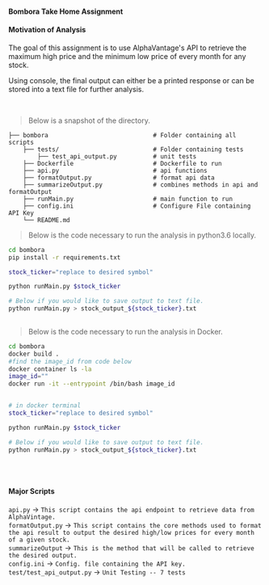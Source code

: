 #### Bombora Take Home Assignment


#### Motivation of Analysis

The goal of this assignment is to use AlphaVantage's API to retrieve the maximum high price and 
the minimum low price of every month for any stock. 

Using console, the final output can either be a printed response or can be stored into a text file for further analysis. 

&nbsp;
    
> Below is a snapshot of the directory. 

 
    ├── bombora                             # Folder containing all scripts
        ├── tests/                          # Folder containing tests    
            ├── test_api_output.py          # unit tests
        ├── Dockerfile                      # Dockerfile to run
        ├── api.py                          # api functions
        ├── formatOutput.py                 # format api data
        ├── summarizeOutput.py              # combines methods in api and formatOutput
        ├── runMain.py                      # main function to run
        ├── config.ini                      # Configure File containing API Key
        └── README.md

> Below is the code necessary to run the analysis in python3.6 locally. 
```bash
cd bombora
pip install -r requirements.txt

stock_ticker="replace to desired symbol"

python runMain.py $stock_ticker

# Below if you would like to save output to text file.
python runMain.py > stock_output_${stock_ticker}.txt
 
```


> Below is the code necessary to run the analysis in Docker. 
```bash
cd bombora
docker build .
#find the image_id from code below
docker container ls -la
image_id=""
docker run -it --entrypoint /bin/bash image_id


# in docker terminal
stock_ticker="replace to desired symbol"

python runMain.py $stock_ticker

# Below if you would like to save output to text file.
python runMain.py > stock_output_${stock_ticker}.txt
 
```


&nbsp;



#### Major Scripts 

`api.py` -> `This script contains the api endpoint to retrieve data from AlphaVintage.`\
`formatOutput.py` -> `This script contains the core methods used to format the api result to
output the desired high/low prices for every month of a given stock. `\
`summarizeOutput` -> `This is the method that will be called to retrieve the desired output.`\
`config.ini` ->  `Config. file containing the API key.`\
`test/test_api_output.py` -> `Unit Testing -- 7 tests`

